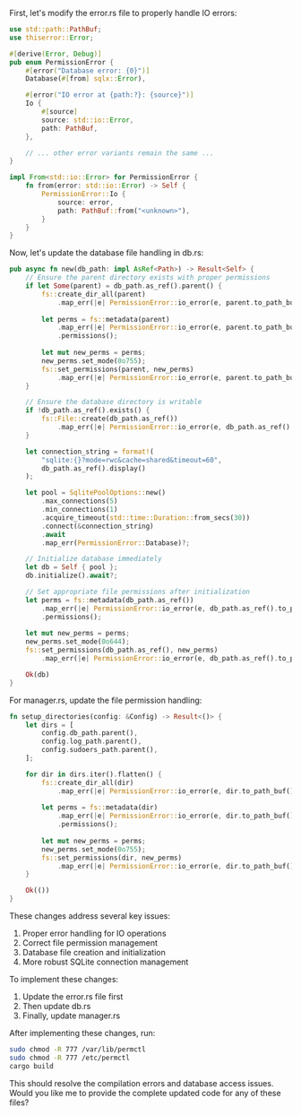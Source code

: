 

First, let's modify the error.rs file to properly handle IO errors:

```rust
use std::path::PathBuf;
use thiserror::Error;

#[derive(Error, Debug)]
pub enum PermissionError {
    #[error("Database error: {0}")]
    Database(#[from] sqlx::Error),

    #[error("IO error at {path:?}: {source}")]
    Io {
        #[source]
        source: std::io::Error,
        path: PathBuf,
    },

    // ... other error variants remain the same ...
}

impl From<std::io::Error> for PermissionError {
    fn from(error: std::io::Error) -> Self {
        PermissionError::Io {
            source: error,
            path: PathBuf::from("<unknown>"),
        }
    }
}
```

Now, let's update the database file handling in db.rs:

```rust
pub async fn new(db_path: impl AsRef<Path>) -> Result<Self> {
    // Ensure the parent directory exists with proper permissions
    if let Some(parent) = db_path.as_ref().parent() {
        fs::create_dir_all(parent)
            .map_err(|e| PermissionError::io_error(e, parent.to_path_buf()))?;
        
        let perms = fs::metadata(parent)
            .map_err(|e| PermissionError::io_error(e, parent.to_path_buf()))?
            .permissions();
        
        let mut new_perms = perms;
        new_perms.set_mode(0o755);
        fs::set_permissions(parent, new_perms)
            .map_err(|e| PermissionError::io_error(e, parent.to_path_buf()))?;
    }

    // Ensure the database directory is writable
    if !db_path.as_ref().exists() {
        fs::File::create(db_path.as_ref())
            .map_err(|e| PermissionError::io_error(e, db_path.as_ref().to_path_buf()))?;
    }

    let connection_string = format!(
        "sqlite:{}?mode=rwc&cache=shared&timeout=60",
        db_path.as_ref().display()
    );

    let pool = SqlitePoolOptions::new()
        .max_connections(5)
        .min_connections(1)
        .acquire_timeout(std::time::Duration::from_secs(30))
        .connect(&connection_string)
        .await
        .map_err(PermissionError::Database)?;

    // Initialize database immediately
    let db = Self { pool };
    db.initialize().await?;

    // Set appropriate file permissions after initialization
    let perms = fs::metadata(db_path.as_ref())
        .map_err(|e| PermissionError::io_error(e, db_path.as_ref().to_path_buf()))?
        .permissions();
    
    let mut new_perms = perms;
    new_perms.set_mode(0o644);
    fs::set_permissions(db_path.as_ref(), new_perms)
        .map_err(|e| PermissionError::io_error(e, db_path.as_ref().to_path_buf()))?;

    Ok(db)
}
```

For manager.rs, update the file permission handling:

```rust
fn setup_directories(config: &Config) -> Result<()> {
    let dirs = [
        config.db_path.parent(),
        config.log_path.parent(),
        config.sudoers_path.parent(),
    ];

    for dir in dirs.iter().flatten() {
        fs::create_dir_all(dir)
            .map_err(|e| PermissionError::io_error(e, dir.to_path_buf()))?;
        
        let perms = fs::metadata(dir)
            .map_err(|e| PermissionError::io_error(e, dir.to_path_buf()))?
            .permissions();
        
        let mut new_perms = perms;
        new_perms.set_mode(0o755);
        fs::set_permissions(dir, new_perms)
            .map_err(|e| PermissionError::io_error(e, dir.to_path_buf()))?;
    }

    Ok(())
}
```

These changes address several key issues:

1. Proper error handling for IO operations
2. Correct file permission management
3. Database file creation and initialization
4. More robust SQLite connection management

To implement these changes:

1. Update the error.rs file first
2. Then update db.rs
3. Finally, update manager.rs

After implementing these changes, run:

```bash
sudo chmod -R 777 /var/lib/permctl
sudo chmod -R 777 /etc/permctl
cargo build
```

This should resolve the compilation errors and database access issues. Would you like me to provide the complete updated code for any of these files?
